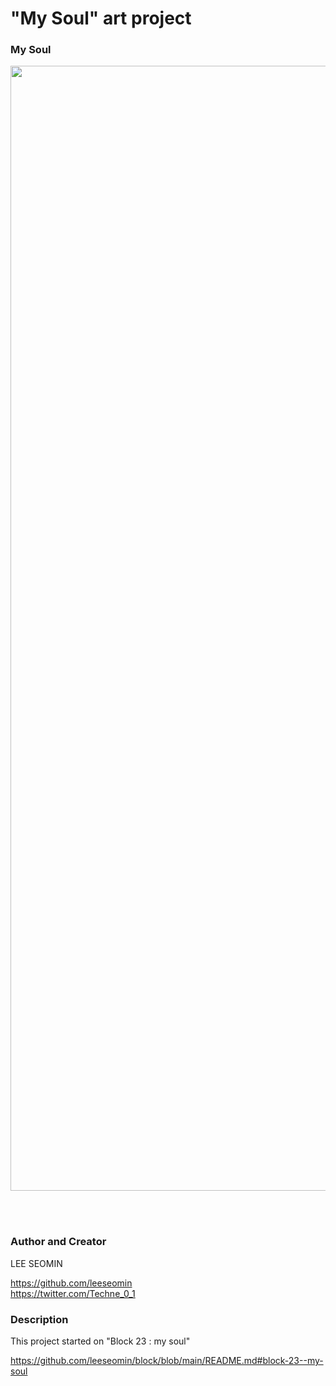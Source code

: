 
#  "My Soul" art project


### My Soul

 <img src="https://github.com/leeseomin/block/blob/main/block/block23x.png" width="1800">    
 
 <br/><br/>








 ### Author and Creator
 
 LEE SEOMIN
 
 https://github.com/leeseomin 
  <br/> 
 https://twitter.com/Techne_0_1


### Description

This project started on "Block 23 : my soul"

https://github.com/leeseomin/block/blob/main/README.md#block-23--my-soul
